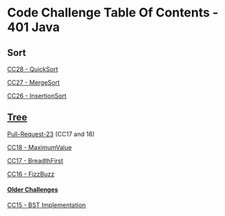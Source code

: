 # Code Challenge Table Of Contents - 401 Java

## Sort

<a href=https://github.com/Gr8-Dayne/401-Data-Structures/blob/master/challenges/README.md#class-28-code-challenge---merge-sort>CC28 - QuickSort

<a href=https://github.com/Gr8-Dayne/401-Data-Structures/blob/master/challenges/README.md#class-27-code-challenge---merge-sort>CC27 - MergeSort

<a href=https://github.com/Gr8-Dayne/401-Data-Structures/blob/master/challenges/README.md#class-26-code-challenge---insertion-sort>CC26 - InsertionSort

## Tree

<a href=https://github.com/Gr8-Dayne/401-Data-Structures/pull/23>Pull-Request-23</a> (CC17 and 18)

<a href=https://github.com/Gr8-Dayne/401-Data-Structures/blob/master/challenges/README.md#class-18-code-challenge---maximum-value>CC18 - MaximumValue

<a href=https://github.com/Gr8-Dayne/401-Data-Structures/blob/master/challenges/README.md#class-17-code-challenge---breadth-first-traversal>CC17 - BreadthFirst

<a href=https://github.com/Gr8-Dayne/401-Data-Structures/blob/master/challenges/README.md#class-16-code-challenge---fizzbuzz>CC16 - FizzBuzz

#### Older Challenges

<a href=https://github.com/Gr8-Dayne/401-Data-Structures/blob/master/challenges/README.md#class-15-code-challenge---binary-tree-and-bst-implementation>CC15 - BST Implementation
